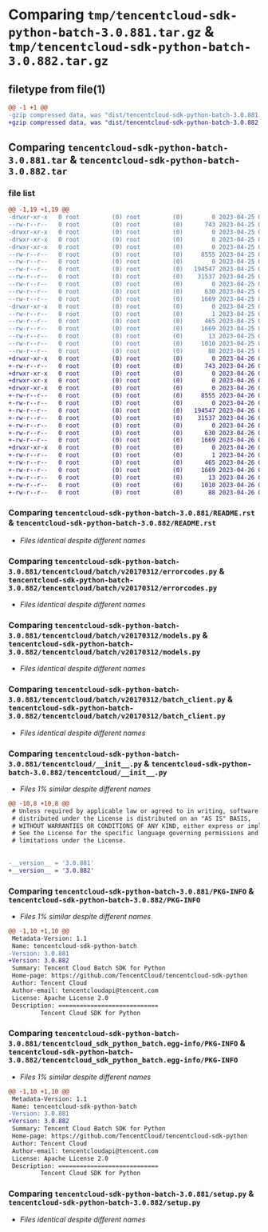 # Comparing `tmp/tencentcloud-sdk-python-batch-3.0.881.tar.gz` & `tmp/tencentcloud-sdk-python-batch-3.0.882.tar.gz`

## filetype from file(1)

```diff
@@ -1 +1 @@
-gzip compressed data, was "dist/tencentcloud-sdk-python-batch-3.0.881.tar", last modified: Tue Apr 25 00:22:06 2023, max compression
+gzip compressed data, was "dist/tencentcloud-sdk-python-batch-3.0.882.tar", last modified: Wed Apr 26 02:51:14 2023, max compression
```

## Comparing `tencentcloud-sdk-python-batch-3.0.881.tar` & `tencentcloud-sdk-python-batch-3.0.882.tar`

### file list

```diff
@@ -1,19 +1,19 @@
-drwxr-xr-x   0 root         (0) root         (0)        0 2023-04-25 00:22:06.000000 tencentcloud-sdk-python-batch-3.0.881/
--rw-r--r--   0 root         (0) root         (0)      743 2023-04-25 00:22:06.000000 tencentcloud-sdk-python-batch-3.0.881/README.rst
-drwxr-xr-x   0 root         (0) root         (0)        0 2023-04-25 00:22:06.000000 tencentcloud-sdk-python-batch-3.0.881/tencentcloud/
-drwxr-xr-x   0 root         (0) root         (0)        0 2023-04-25 00:22:06.000000 tencentcloud-sdk-python-batch-3.0.881/tencentcloud/batch/
-drwxr-xr-x   0 root         (0) root         (0)        0 2023-04-25 00:22:06.000000 tencentcloud-sdk-python-batch-3.0.881/tencentcloud/batch/v20170312/
--rw-r--r--   0 root         (0) root         (0)     8555 2023-04-25 00:22:06.000000 tencentcloud-sdk-python-batch-3.0.881/tencentcloud/batch/v20170312/errorcodes.py
--rw-r--r--   0 root         (0) root         (0)        0 2023-04-25 00:22:06.000000 tencentcloud-sdk-python-batch-3.0.881/tencentcloud/batch/v20170312/__init__.py
--rw-r--r--   0 root         (0) root         (0)   194547 2023-04-25 00:22:06.000000 tencentcloud-sdk-python-batch-3.0.881/tencentcloud/batch/v20170312/models.py
--rw-r--r--   0 root         (0) root         (0)    31537 2023-04-25 00:22:06.000000 tencentcloud-sdk-python-batch-3.0.881/tencentcloud/batch/v20170312/batch_client.py
--rw-r--r--   0 root         (0) root         (0)        0 2023-04-25 00:22:06.000000 tencentcloud-sdk-python-batch-3.0.881/tencentcloud/batch/__init__.py
--rw-r--r--   0 root         (0) root         (0)      630 2023-04-25 00:22:06.000000 tencentcloud-sdk-python-batch-3.0.881/tencentcloud/__init__.py
--rw-r--r--   0 root         (0) root         (0)     1669 2023-04-25 00:22:06.000000 tencentcloud-sdk-python-batch-3.0.881/PKG-INFO
-drwxr-xr-x   0 root         (0) root         (0)        0 2023-04-25 00:22:06.000000 tencentcloud-sdk-python-batch-3.0.881/tencentcloud_sdk_python_batch.egg-info/
--rw-r--r--   0 root         (0) root         (0)        1 2023-04-25 00:22:06.000000 tencentcloud-sdk-python-batch-3.0.881/tencentcloud_sdk_python_batch.egg-info/dependency_links.txt
--rw-r--r--   0 root         (0) root         (0)      465 2023-04-25 00:22:06.000000 tencentcloud-sdk-python-batch-3.0.881/tencentcloud_sdk_python_batch.egg-info/SOURCES.txt
--rw-r--r--   0 root         (0) root         (0)     1669 2023-04-25 00:22:06.000000 tencentcloud-sdk-python-batch-3.0.881/tencentcloud_sdk_python_batch.egg-info/PKG-INFO
--rw-r--r--   0 root         (0) root         (0)       13 2023-04-25 00:22:06.000000 tencentcloud-sdk-python-batch-3.0.881/tencentcloud_sdk_python_batch.egg-info/top_level.txt
--rw-r--r--   0 root         (0) root         (0)     1010 2023-04-25 00:22:06.000000 tencentcloud-sdk-python-batch-3.0.881/setup.py
--rw-r--r--   0 root         (0) root         (0)       88 2023-04-25 00:22:06.000000 tencentcloud-sdk-python-batch-3.0.881/setup.cfg
+drwxr-xr-x   0 root         (0) root         (0)        0 2023-04-26 02:51:14.000000 tencentcloud-sdk-python-batch-3.0.882/
+-rw-r--r--   0 root         (0) root         (0)      743 2023-04-26 02:51:14.000000 tencentcloud-sdk-python-batch-3.0.882/README.rst
+drwxr-xr-x   0 root         (0) root         (0)        0 2023-04-26 02:51:14.000000 tencentcloud-sdk-python-batch-3.0.882/tencentcloud/
+drwxr-xr-x   0 root         (0) root         (0)        0 2023-04-26 02:51:14.000000 tencentcloud-sdk-python-batch-3.0.882/tencentcloud/batch/
+drwxr-xr-x   0 root         (0) root         (0)        0 2023-04-26 02:51:14.000000 tencentcloud-sdk-python-batch-3.0.882/tencentcloud/batch/v20170312/
+-rw-r--r--   0 root         (0) root         (0)     8555 2023-04-26 02:51:14.000000 tencentcloud-sdk-python-batch-3.0.882/tencentcloud/batch/v20170312/errorcodes.py
+-rw-r--r--   0 root         (0) root         (0)        0 2023-04-26 02:51:14.000000 tencentcloud-sdk-python-batch-3.0.882/tencentcloud/batch/v20170312/__init__.py
+-rw-r--r--   0 root         (0) root         (0)   194547 2023-04-26 02:51:14.000000 tencentcloud-sdk-python-batch-3.0.882/tencentcloud/batch/v20170312/models.py
+-rw-r--r--   0 root         (0) root         (0)    31537 2023-04-26 02:51:14.000000 tencentcloud-sdk-python-batch-3.0.882/tencentcloud/batch/v20170312/batch_client.py
+-rw-r--r--   0 root         (0) root         (0)        0 2023-04-26 02:51:14.000000 tencentcloud-sdk-python-batch-3.0.882/tencentcloud/batch/__init__.py
+-rw-r--r--   0 root         (0) root         (0)      630 2023-04-26 02:51:14.000000 tencentcloud-sdk-python-batch-3.0.882/tencentcloud/__init__.py
+-rw-r--r--   0 root         (0) root         (0)     1669 2023-04-26 02:51:14.000000 tencentcloud-sdk-python-batch-3.0.882/PKG-INFO
+drwxr-xr-x   0 root         (0) root         (0)        0 2023-04-26 02:51:14.000000 tencentcloud-sdk-python-batch-3.0.882/tencentcloud_sdk_python_batch.egg-info/
+-rw-r--r--   0 root         (0) root         (0)        1 2023-04-26 02:51:14.000000 tencentcloud-sdk-python-batch-3.0.882/tencentcloud_sdk_python_batch.egg-info/dependency_links.txt
+-rw-r--r--   0 root         (0) root         (0)      465 2023-04-26 02:51:14.000000 tencentcloud-sdk-python-batch-3.0.882/tencentcloud_sdk_python_batch.egg-info/SOURCES.txt
+-rw-r--r--   0 root         (0) root         (0)     1669 2023-04-26 02:51:14.000000 tencentcloud-sdk-python-batch-3.0.882/tencentcloud_sdk_python_batch.egg-info/PKG-INFO
+-rw-r--r--   0 root         (0) root         (0)       13 2023-04-26 02:51:14.000000 tencentcloud-sdk-python-batch-3.0.882/tencentcloud_sdk_python_batch.egg-info/top_level.txt
+-rw-r--r--   0 root         (0) root         (0)     1010 2023-04-26 02:51:14.000000 tencentcloud-sdk-python-batch-3.0.882/setup.py
+-rw-r--r--   0 root         (0) root         (0)       88 2023-04-26 02:51:14.000000 tencentcloud-sdk-python-batch-3.0.882/setup.cfg
```

### Comparing `tencentcloud-sdk-python-batch-3.0.881/README.rst` & `tencentcloud-sdk-python-batch-3.0.882/README.rst`

 * *Files identical despite different names*

### Comparing `tencentcloud-sdk-python-batch-3.0.881/tencentcloud/batch/v20170312/errorcodes.py` & `tencentcloud-sdk-python-batch-3.0.882/tencentcloud/batch/v20170312/errorcodes.py`

 * *Files identical despite different names*

### Comparing `tencentcloud-sdk-python-batch-3.0.881/tencentcloud/batch/v20170312/models.py` & `tencentcloud-sdk-python-batch-3.0.882/tencentcloud/batch/v20170312/models.py`

 * *Files identical despite different names*

### Comparing `tencentcloud-sdk-python-batch-3.0.881/tencentcloud/batch/v20170312/batch_client.py` & `tencentcloud-sdk-python-batch-3.0.882/tencentcloud/batch/v20170312/batch_client.py`

 * *Files identical despite different names*

### Comparing `tencentcloud-sdk-python-batch-3.0.881/tencentcloud/__init__.py` & `tencentcloud-sdk-python-batch-3.0.882/tencentcloud/__init__.py`

 * *Files 1% similar despite different names*

```diff
@@ -10,8 +10,8 @@
 # Unless required by applicable law or agreed to in writing, software
 # distributed under the License is distributed on an "AS IS" BASIS,
 # WITHOUT WARRANTIES OR CONDITIONS OF ANY KIND, either express or implied.
 # See the License for the specific language governing permissions and
 # limitations under the License.
 
 
-__version__ = '3.0.881'
+__version__ = '3.0.882'
```

### Comparing `tencentcloud-sdk-python-batch-3.0.881/PKG-INFO` & `tencentcloud-sdk-python-batch-3.0.882/PKG-INFO`

 * *Files 1% similar despite different names*

```diff
@@ -1,10 +1,10 @@
 Metadata-Version: 1.1
 Name: tencentcloud-sdk-python-batch
-Version: 3.0.881
+Version: 3.0.882
 Summary: Tencent Cloud Batch SDK for Python
 Home-page: https://github.com/TencentCloud/tencentcloud-sdk-python
 Author: Tencent Cloud
 Author-email: tencentcloudapi@tencent.com
 License: Apache License 2.0
 Description: ============================
         Tencent Cloud SDK for Python
```

### Comparing `tencentcloud-sdk-python-batch-3.0.881/tencentcloud_sdk_python_batch.egg-info/PKG-INFO` & `tencentcloud-sdk-python-batch-3.0.882/tencentcloud_sdk_python_batch.egg-info/PKG-INFO`

 * *Files 1% similar despite different names*

```diff
@@ -1,10 +1,10 @@
 Metadata-Version: 1.1
 Name: tencentcloud-sdk-python-batch
-Version: 3.0.881
+Version: 3.0.882
 Summary: Tencent Cloud Batch SDK for Python
 Home-page: https://github.com/TencentCloud/tencentcloud-sdk-python
 Author: Tencent Cloud
 Author-email: tencentcloudapi@tencent.com
 License: Apache License 2.0
 Description: ============================
         Tencent Cloud SDK for Python
```

### Comparing `tencentcloud-sdk-python-batch-3.0.881/setup.py` & `tencentcloud-sdk-python-batch-3.0.882/setup.py`

 * *Files identical despite different names*

